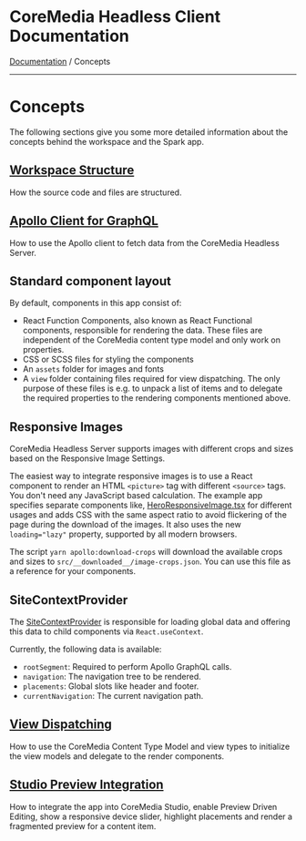 # CoreMedia Headless Client Documentation

[Documentation](../../README.md) / Concepts

---

# Concepts

The following sections give you some more detailed information about the concepts 
behind the workspace and the Spark app.

## [Workspace Structure](structure.md)

How the source code and files are structured.

## [Apollo Client for GraphQL](apollo.md)

How to use the Apollo client to fetch data from the CoreMedia Headless Server.

## Standard component layout

By default, components in this app consist of:

* React Function Components, also known as React Functional components, 
  responsible for rendering the data. These files are independent 
  of the CoreMedia content type model and only work on properties.
* CSS or SCSS files for styling the components
* An `assets` folder for images and fonts
* A `view` folder containing files required for view dispatching. The only purpose 
  of these files is e.g. to unpack a list of items and to delegate the required 
  properties to the rendering components mentioned above. 

## Responsive Images

CoreMedia Headless Server supports images with different crops and sizes based 
on the Responsive Image Settings.

The easiest way to integrate responsive images is to use a React component to
render an HTML `<picture>` tag with different `<source>` tags. You don't need any 
JavaScript based calculation. The example app specifies separate components like,
[HeroResponsiveImage.tsx](../../../apps/spark/src/components/HeroBanner/HeroResponsiveImage.tsx)
for different usages and adds CSS with the same aspect ratio to avoid flickering 
of the page during the download of the images. It also uses the new `loading="lazy"` 
property, supported by all modern browsers.

The script `yarn apollo:download-crops` will download the available crops and sizes
to `src/__downloaded__/image-crops.json`. You can use this file as a reference 
for your components.

## SiteContextProvider

The [SiteContextProvider](../../../apps/spark/src/context/SiteContextProvider.tsx) is 
responsible for loading global data and offering this data to child components 
via `React.useContext`.

Currently, the following data is available:

* `rootSegment`: Required to perform Apollo GraphQL calls.
* `navigation`: The navigation tree to be rendered.
* `placements`: Global slots like header and footer.
* `currentNavigation`: The current navigation path.

## [View Dispatching](view_dispatching.md)

How to use the CoreMedia Content Type Model and view types to initialize the view models 
and delegate to the render components.

## [Studio Preview Integration](preview.md)

How to integrate the app into CoreMedia Studio, enable Preview Driven Editing,
show a responsive device slider, highlight placements and render a fragmented
preview for a content item.
